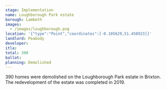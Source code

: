 ```yaml
---
stage: Implementation 
name: Loughborough Park estate 
borough: Lambeth
images:
  - /images/loughborough.png
location: '{"type":"Point","coordinates":[-0.105629,51.458923]}'
landlord: Peabody
developer:
itla:
total: 390
ballot:
planning: Demolished
---
```

390 homes were demolished on the Loughborough Park estate in Brixton.
The redevelopment of the estate was completed in 2019.
